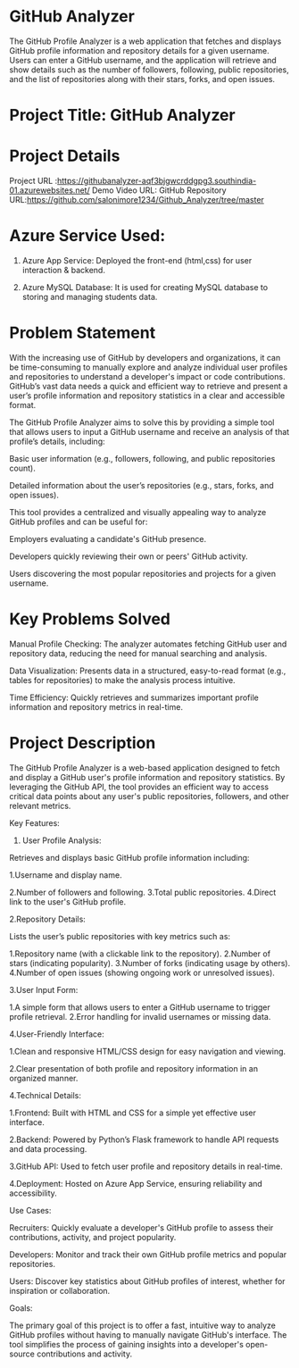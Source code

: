 # GitHub Analyzer

The GitHub Profile Analyzer is a web application that fetches and displays GitHub profile information and repository details for a given username. Users can enter a GitHub username, and the application will retrieve and show details such as the number of followers, following, public repositories, and the list of repositories along with their stars, forks, and open issues.

# Project Title: GitHub Analyzer
# Project Details
Project URL :https://githubanalyzer-aqf3bjgwcrddgpg3.southindia-01.azurewebsites.net/
Demo Video URL:
GitHub Repository URL:https://github.com/salonimore1234/Github_Analyzer/tree/master

# Azure Service Used:
1. Azure App Service:
Deployed the front-end (html,css) for user interaction & backend.

2. Azure MySQL Database:
It is used for creating MySQL database to storing and managing students data.

# Problem Statement
With the increasing use of GitHub by developers and organizations, it can be time-consuming to manually explore and analyze individual user profiles and repositories to understand a developer's impact or code contributions. GitHub’s vast data needs a quick and efficient way to retrieve and present a user’s profile information and repository statistics in a clear and accessible format.

The GitHub Profile Analyzer aims to solve this by providing a simple tool that allows users to input a GitHub username and receive an analysis of that profile’s details, including:

Basic user information (e.g., followers, following, and public repositories count).

Detailed information about the user’s repositories (e.g., stars, forks, and open issues).

This tool provides a centralized and visually appealing way to analyze GitHub profiles and can be useful for:

Employers evaluating a candidate's GitHub presence.

Developers quickly reviewing their own or peers' GitHub activity.

Users discovering the most popular repositories and projects for a given username.

# Key Problems Solved

Manual Profile Checking: The analyzer automates fetching GitHub user and repository data, reducing the need for manual searching and analysis.

Data Visualization: Presents data in a structured, easy-to-read format (e.g., tables for repositories) to make the analysis process intuitive.

Time Efficiency: Quickly retrieves and summarizes important profile information and repository metrics in real-time.

# Project Description
The GitHub Profile Analyzer is a web-based application designed to fetch and display a GitHub user's profile information and repository statistics. By leveraging the GitHub API, the tool provides an efficient way to access critical data points about any user's public repositories, followers, and other relevant metrics.

Key Features:
  
 1. User Profile Analysis:
    
  Retrieves and displays basic GitHub profile information including:
  
  1.Username and display name.
    
  2.Number of followers and following.
  3.Total public repositories.
  4.Direct link to the user's GitHub profile.
 
 2.Repository Details:
 
 Lists the user’s public repositories with key metrics such as:
 
 1.Repository name (with a clickable link to the repository).
 2.Number of stars (indicating popularity).
 3.Number of forks (indicating usage by others).
 4.Number of open issues (showing ongoing work or unresolved issues).
 
 3.User Input Form:

1.A simple form that allows users to enter a GitHub username to trigger profile retrieval.
2.Error handling for invalid usernames or missing data.

4.User-Friendly Interface:

1.Clean and responsive HTML/CSS design for easy navigation and viewing.

2.Clear presentation of both profile and repository information in an organized manner.
 
 4.Technical Details:
 
1.Frontend: Built with HTML and CSS for a simple yet effective user interface.

2.Backend: Powered by Python’s Flask framework to handle API requests and data processing.

3.GitHub API: Used to fetch user profile and repository details in real-time.

4.Deployment: Hosted on Azure App Service, ensuring reliability and accessibility.

Use Cases:

Recruiters: Quickly evaluate a developer's GitHub profile to assess their contributions, activity, and project popularity.

Developers: Monitor and track their own GitHub profile metrics and popular repositories.

Users: Discover key statistics about GitHub profiles of interest, whether for inspiration or collaboration.

Goals:

The primary goal of this project is to offer a fast, intuitive way to analyze GitHub profiles without having to manually navigate GitHub's interface. The tool simplifies the process of gaining insights into a developer's open-source contributions and activity.
